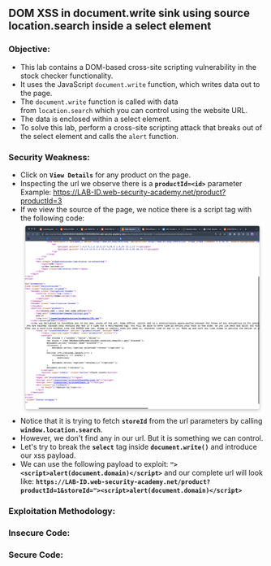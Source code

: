 ## DOM XSS in document.write sink using source location.search inside a select element

### Objective:
- This lab contains a DOM-based cross-site scripting vulnerability in the stock checker functionality. 
- It uses the JavaScript `document.write` function, which writes data out to the page. 
- The `document.write` function is called with data from `location.search` which you can control using the website URL. 
- The data is enclosed within a select element.
- To solve this lab, perform a cross-site scripting attack that breaks out of the select element and calls the `alert` function.

### Security Weakness:
- Click on **`View Details`** for any product on the page. 
- Inspecting the url we observe there is a **`productId=<id>`** parameter
	Example: https://LAB-ID.web-security-academy.net/product?productId=3 
- If we view the source of the page, we notice there is a script tag with the following code:
![](./Images/4c8bdbcdd7b3e3da6b71cc2285015114.png)
- Notice that it is trying to fetch **`storeId`** from the url parameters by calling **`window.location.search`**. 
- However, we don't find any in our url. But it is something we can control.
- Let's try to break the **`select`** tag inside **`document.write()`** and introduce our xss payload.
- We can use the following payload to exploit: **`"><script>alert(document.domain)</script>`** and our complete url will look like:
**`https://LAB-ID.web-security-academy.net/product?productId=1&storeId="><script>alert(document.domain)</script>`**

### Exploitation Methodology:

### Insecure Code:

### Secure Code:
